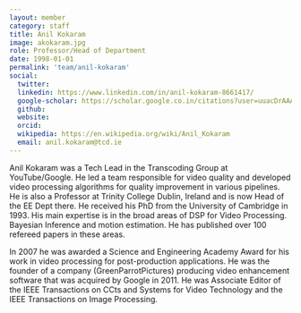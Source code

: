 ```yaml
---
layout: member
category: staff
title: Anil Kokaram
image: akokaram.jpg
role: Professor/Head of Department
date: 1998-01-01
permalink: 'team/anil-kokaram'
social:
  twitter:
  linkedin: https://www.linkedin.com/in/anil-kokaram-8661417/
  google-scholar: https://scholar.google.co.in/citations?user=uuacDrAAAAAJ&hl=en
  github: 
  website:
  orcid:
  wikipedia: https://en.wikipedia.org/wiki/Anil_Kokaram
  email: anil.kokaram@tcd.ie
---
```


Anil Kokaram was a Tech Lead in the Transcoding Group at YouTube/Google. He led
a team responsible for video quality and developed video processing algorithms
for quality improvement in various pipelines. He is also a Professor at Trinity
College Dublin, Ireland and is now Head of the EE Dept there. He received his
PhD from the University of Cambridge in 1993. His main expertise is in the broad
areas of DSP for Video Processing. Bayesian Inference and motion estimation.
He has published over 100 refereed papers in these areas.

In 2007 he was awarded a Science and Engineering Academy Award for his work in
video processing for post-production applications. He was the founder of a company
(GreenParrotPictures) producing video enhancement software that was acquired by
Google in 2011. He was Associate Editor of the IEEE Transactions on CCts and
Systems for Video Technology and the IEEE Transactions on Image Processing.